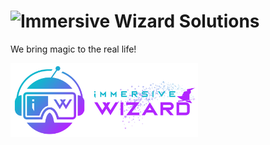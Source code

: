 # ![Immersive Wizard Solutions](/immersivewizard.png)

We bring magic to the real life!

<img src="/logo.png" width="300">

